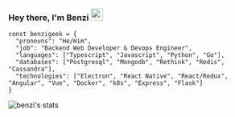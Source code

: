 ### Hey there, I'm Benzi <img src="https://i.imgur.com/gFFGEEV.gif" width="24">
```
const benzigeek = {
  "pronouns": "He/Him",
  "job": "Backend Web Developer & Devops Engineer",
  "languages": ["Typescript", "Javascript", "Python", "Go"],
  "databases": ["Postgresql", "Mongodb", "Rethink", "Redis", "Cassandra"],
  "technologies": ["Electron", "React Native", "React/Redux", "Angular", "Vue", "Docker", "k8s", "Express", "Flask"]
}
```

![benzi's stats](https://github-readme-stats.vercel.app/api?username=benzigeek&theme=chartreuse-dark&show_icons=true)
